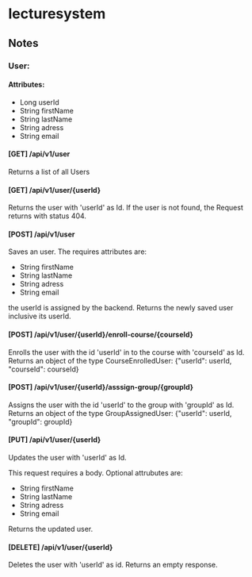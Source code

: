 # lecturesystem

## Notes

### User:

#### Attributes:
- Long userId
- String firstName
- String lastName
- String adress
- String email

#### [GET] /api/v1/user

Returns a list of all Users

#### [GET] /api/v1/user/{userId}

Returns the user with 'userId' as Id. If the user is not found, the Request returns with status 404.

#### [POST] /api/v1/user

Saves an user. The requires attributes are:
- String firstName
- String lastName
- String adress
- String email

the userId is assigned by the backend. Returns the newly saved user inclusive its userId.

#### [POST] /api/v1/user/{userId}/enroll-course/{courseId}

Enrolls the user with the id 'userId' in to the course with 'courseId' as Id.
Returns an object of the type CourseEnrolledUser: {"userId": userId, "courseId": courseId}

#### [POST] /api/v1/user/{userId}/asssign-group/{groupId}

Assigns the user with the id 'userId' to the group with 'groupId' as Id.
Returns an object of the type GroupAssignedUser: {"userId": userId, "groupId": groupId}

#### [PUT] /api/v1/user/{userId}

Updates the user with 'userId' as Id.

This request requires a body. Optional attrubutes are:
- String firstName
- String lastName
- String adress
- String email

Returns the updated user.

#### [DELETE] /api/v1/user/{userId}

Deletes the user with 'userId' as id. Returns an empty response.
